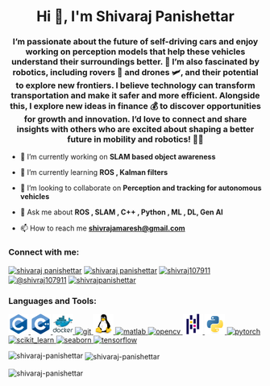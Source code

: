 <h1 align="center">Hi 👋, I'm Shivaraj Panishettar</h1>
<h3 align="center">I’m passionate about the future of self-driving cars and enjoy working on perception models that help these vehicles understand their surroundings better. 🚗 I’m also fascinated by robotics, including rovers 🚀 and drones 🛩️, and their potential to explore new frontiers. I believe technology can transform transportation and make it safer and more efficient. Alongside this, I explore new ideas in finance 💰 to discover opportunities for growth and innovation. I’d love to connect and share insights with others who are excited about shaping a better future in mobility and robotics! 🤖💡</h3>

- 🔭 I’m currently working on **SLAM based object awareness**

- 🌱 I’m currently learning **ROS , Kalman filters**

- 👯 I’m looking to collaborate on **Perception and tracking for autonomous vehicles**

- 💬 Ask me about **ROS , SLAM , C++ , Python , ML , DL, Gen AI**

- 📫 How to reach me **shivrajamaresh@gmail.com**

<h3 align="left">Connect with me:</h3>
<p align="left">
<a href="https://linkedin.com/in/shivaraj panishettar" target="blank"><img align="center" src="https://raw.githubusercontent.com/rahuldkjain/github-profile-readme-generator/master/src/images/icons/Social/linked-in-alt.svg" alt="shivaraj panishettar" height="30" width="40" /></a>
<a href="https://kaggle.com/shivaraj panishettar" target="blank"><img align="center" src="https://raw.githubusercontent.com/rahuldkjain/github-profile-readme-generator/master/src/images/icons/Social/kaggle.svg" alt="shivaraj panishettar" height="30" width="40" /></a>
<a href="https://www.hackerrank.com/shivraj107911" target="blank"><img align="center" src="https://raw.githubusercontent.com/rahuldkjain/github-profile-readme-generator/master/src/images/icons/Social/hackerrank.svg" alt="shivraj107911" height="30" width="40" /></a>
<a href="https://www.hackerearth.com/@shivraj107911" target="blank"><img align="center" src="https://raw.githubusercontent.com/rahuldkjain/github-profile-readme-generator/master/src/images/icons/Social/hackerearth.svg" alt="@shivraj107911" height="30" width="40" /></a>
<a href="https://auth.geeksforgeeks.org/user/shivrajpanishettar" target="blank"><img align="center" src="https://raw.githubusercontent.com/rahuldkjain/github-profile-readme-generator/master/src/images/icons/Social/geeks-for-geeks.svg" alt="shivrajpanishettar" height="30" width="40" /></a>
</p>

<h3 align="left">Languages and Tools:</h3>
<p align="left"> <a href="https://www.cprogramming.com/" target="_blank" rel="noreferrer"> <img src="https://raw.githubusercontent.com/devicons/devicon/master/icons/c/c-original.svg" alt="c" width="40" height="40"/> </a> <a href="https://www.w3schools.com/cpp/" target="_blank" rel="noreferrer"> <img src="https://raw.githubusercontent.com/devicons/devicon/master/icons/cplusplus/cplusplus-original.svg" alt="cplusplus" width="40" height="40"/> </a> <a href="https://www.docker.com/" target="_blank" rel="noreferrer"> <img src="https://raw.githubusercontent.com/devicons/devicon/master/icons/docker/docker-original-wordmark.svg" alt="docker" width="40" height="40"/> </a> <a href="https://git-scm.com/" target="_blank" rel="noreferrer"> <img src="https://www.vectorlogo.zone/logos/git-scm/git-scm-icon.svg" alt="git" width="40" height="40"/> </a> <a href="https://www.linux.org/" target="_blank" rel="noreferrer"> <img src="https://raw.githubusercontent.com/devicons/devicon/master/icons/linux/linux-original.svg" alt="linux" width="40" height="40"/> </a> <a href="https://www.mathworks.com/" target="_blank" rel="noreferrer"> <img src="https://upload.wikimedia.org/wikipedia/commons/2/21/Matlab_Logo.png" alt="matlab" width="40" height="40"/> </a> <a href="https://opencv.org/" target="_blank" rel="noreferrer"> <img src="https://www.vectorlogo.zone/logos/opencv/opencv-icon.svg" alt="opencv" width="40" height="40"/> </a> <a href="https://pandas.pydata.org/" target="_blank" rel="noreferrer"> <img src="https://raw.githubusercontent.com/devicons/devicon/2ae2a900d2f041da66e950e4d48052658d850630/icons/pandas/pandas-original.svg" alt="pandas" width="40" height="40"/> </a> <a href="https://www.python.org" target="_blank" rel="noreferrer"> <img src="https://raw.githubusercontent.com/devicons/devicon/master/icons/python/python-original.svg" alt="python" width="40" height="40"/> </a> <a href="https://pytorch.org/" target="_blank" rel="noreferrer"> <img src="https://www.vectorlogo.zone/logos/pytorch/pytorch-icon.svg" alt="pytorch" width="40" height="40"/> </a> <a href="https://scikit-learn.org/" target="_blank" rel="noreferrer"> <img src="https://upload.wikimedia.org/wikipedia/commons/0/05/Scikit_learn_logo_small.svg" alt="scikit_learn" width="40" height="40"/> </a> <a href="https://seaborn.pydata.org/" target="_blank" rel="noreferrer"> <img src="https://seaborn.pydata.org/_images/logo-mark-lightbg.svg" alt="seaborn" width="40" height="40"/> </a> <a href="https://www.tensorflow.org" target="_blank" rel="noreferrer"> <img src="https://www.vectorlogo.zone/logos/tensorflow/tensorflow-icon.svg" alt="tensorflow" width="40" height="40"/> </a> </p>

<p><img align="left" src="https://github-readme-stats.vercel.app/api/top-langs?username=shivaraj-panishettar&show_icons=true&locale=en&layout=compact" alt="shivaraj-panishettar" /></p>

<p>&nbsp;<img align="center" src="https://github-readme-stats.vercel.app/api?username=shivaraj-panishettar&show_icons=true&locale=en" alt="shivaraj-panishettar" /></p>

<p><img align="center" src="https://github-readme-streak-stats.herokuapp.com/?user=shivaraj-panishettar&" alt="shivaraj-panishettar" /></p>
